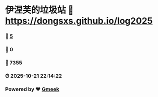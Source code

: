 # 伊涅芙的垃圾站 :link: https://dongsxs.github.io/log2025 
### :page_facing_up: [5](https://dongsxs.github.io/log2025/tag.html) 
### :speech_balloon: 0 
### :hibiscus: 7355 
### :alarm_clock: 2025-10-21 22:14:22 
### Powered by :heart: [Gmeek](https://github.com/Meekdai/Gmeek)
